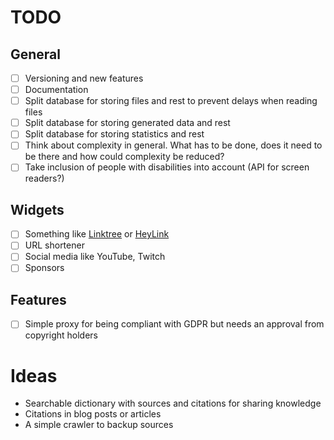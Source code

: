 # TODO

## General
- [ ] Versioning and new features
- [ ] Documentation
- [ ] Split database for storing files and rest to prevent delays when reading files
- [ ] Split database for storing generated data and rest
- [ ] Split database for storing statistics and rest
- [ ] Think about complexity in general. What has to be done, does it need to be there and how could complexity be reduced?
- [ ] Take inclusion of people with disabilities into account (API for screen readers?)

## Widgets

- [ ] Something like [Linktree](https://linktr.ee/) or [HeyLink](https://heylink.me/)
- [ ] URL shortener
- [ ] Social media like YouTube, Twitch
- [ ] Sponsors

## Features
 - [ ] Simple proxy for being compliant with GDPR but needs an approval from copyright holders

# Ideas

- Searchable dictionary with sources and citations for sharing knowledge
- Citations in blog posts or articles
- A simple crawler to backup sources